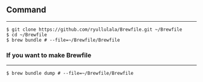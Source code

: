 ## Command
---

```shell
$ git clone https://github.com/ryullulala/Brewfile.git ~/Brewfile
$ cd ~/Brewfile
$ brew bundle # --file=~/Brewfile/Brewfile
```


### If you want to make Brewfile
---

```shell
$ brew bundle dump # --file=~/Brewfile/Brewfile
```

